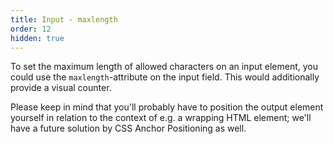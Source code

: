 ```yaml
---
title: Input - maxlength
order: 12
hidden: true
---
```


To set the maximum length of allowed characters on an input element, you could use the `maxlength`-attribute on the input field. This would additionally provide a visual counter.

Please keep in mind that you'll probably have to position the output element yourself in relation to the context of e.g. a wrapping HTML element; we'll have a future solution by CSS Anchor Positioning as well.
